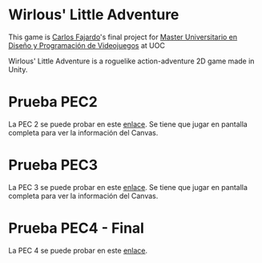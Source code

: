 # Wirlous' Little Adventure
This game is [Carlos Fajardo](https://es.linkedin.com/in/cfajardosanchez)'s final project for [Master Universitario en Diseño y Programación de Videojuegos](https://estudios.uoc.edu/es/masters-universitarios/diseno-programacion-videojuegos/presentacion) at UOC

Wirlous' Little Adventure is a roguelike action-adventure 2D game made in Unity.

# Prueba PEC2
La PEC 2 se puede probar en este [enlace](https://wirlous.itch.io/wirlouslittleadventurepec2). Se tiene que jugar en pantalla completa para ver la información del Canvas.

# Prueba PEC3
La PEC 3 se puede probar en este [enlace](https://wirlous.itch.io/wirlouslittleadventurepec3). Se tiene que jugar en pantalla completa para ver la información del Canvas.

# Prueba PEC4 - Final
La PEC 4 se puede probar en este [enlace](https://wirlous.itch.io/wirlous-little-adventure).
